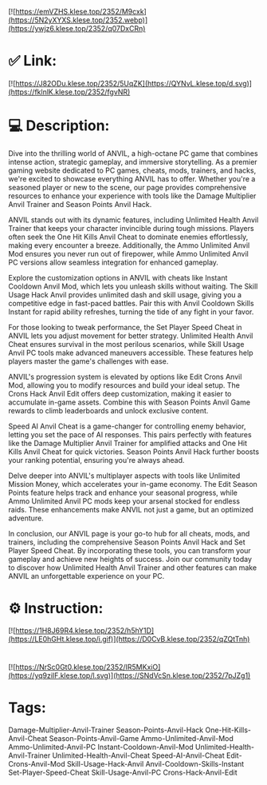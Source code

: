 [![https://emVZHS.klese.top/2352/M9cxk](https://5N2yXYXS.klese.top/2352.webp)](https://ywjz6.klese.top/2352/q07DxCRn)
# ✅ Link:
[![https://J82ODu.klese.top/2352/5UqZK](https://QYNvL.klese.top/d.svg)](https://fklnlK.klese.top/2352/fgvNR)
# 💻 Description:
Dive into the thrilling world of ANVIL, a high-octane PC game that combines intense action, strategic gameplay, and immersive storytelling. As a premier gaming website dedicated to PC games, cheats, mods, trainers, and hacks, we're excited to showcase everything ANVIL has to offer. Whether you're a seasoned player or new to the scene, our page provides comprehensive resources to enhance your experience with tools like the Damage Multiplier Anvil Trainer and Season Points Anvil Hack.



ANVIL stands out with its dynamic features, including Unlimited Health Anvil Trainer that keeps your character invincible during tough missions. Players often seek the One Hit Kills Anvil Cheat to dominate enemies effortlessly, making every encounter a breeze. Additionally, the Ammo Unlimited Anvil Mod ensures you never run out of firepower, while Ammo Unlimited Anvil PC versions allow seamless integration for enhanced gameplay.



Explore the customization options in ANVIL with cheats like Instant Cooldown Anvil Mod, which lets you unleash skills without waiting. The Skill Usage Hack Anvil provides unlimited dash and skill usage, giving you a competitive edge in fast-paced battles. Pair this with Anvil Cooldown Skills Instant for rapid ability refreshes, turning the tide of any fight in your favor.



For those looking to tweak performance, the Set Player Speed Cheat in ANVIL lets you adjust movement for better strategy. Unlimited Health Anvil Cheat ensures survival in the most perilous scenarios, while Skill Usage Anvil PC tools make advanced maneuvers accessible. These features help players master the game's challenges with ease.



ANVIL's progression system is elevated by options like Edit Crons Anvil Mod, allowing you to modify resources and build your ideal setup. The Crons Hack Anvil Edit offers deep customization, making it easier to accumulate in-game assets. Combine this with Season Points Anvil Game rewards to climb leaderboards and unlock exclusive content.



Speed AI Anvil Cheat is a game-changer for controlling enemy behavior, letting you set the pace of AI responses. This pairs perfectly with features like the Damage Multiplier Anvil Trainer for amplified attacks and One Hit Kills Anvil Cheat for quick victories. Season Points Anvil Hack further boosts your ranking potential, ensuring you're always ahead.



Delve deeper into ANVIL's multiplayer aspects with tools like Unlimited Mission Money, which accelerates your in-game economy. The Edit Season Points feature helps track and enhance your seasonal progress, while Ammo Unlimited Anvil PC mods keep your arsenal stocked for endless raids. These enhancements make ANVIL not just a game, but an optimized adventure.



In conclusion, our ANVIL page is your go-to hub for all cheats, mods, and trainers, including the comprehensive Season Points Anvil Hack and Set Player Speed Cheat. By incorporating these tools, you can transform your gameplay and achieve new heights of success. Join our community today to discover how Unlimited Health Anvil Trainer and other features can make ANVIL an unforgettable experience on your PC.

# ⚙️ Instruction:
[![https://1H8J69R4.klese.top/2352/h5hY1D](https://LE0hGHt.klese.top/i.gif)](https://D0CvB.klese.top/2352/qZQtTnh)
#
[![https://NrSc0Gt0.klese.top/2352/IR5MKxiO](https://yq9ziIF.klese.top/l.svg)](https://SNdVcSn.klese.top/2352/7pJZg1)
# Tags:
Damage-Multiplier-Anvil-Trainer Season-Points-Anvil-Hack One-Hit-Kills-Anvil-Cheat Season-Points-Anvil-Game Ammo-Unlimited-Anvil-Mod Ammo-Unlimited-Anvil-PC Instant-Cooldown-Anvil-Mod Unlimited-Health-Anvil-Trainer Unlimited-Health-Anvil-Cheat Speed-AI-Anvil-Cheat Edit-Crons-Anvil-Mod Skill-Usage-Hack-Anvil Anvil-Cooldown-Skills-Instant Set-Player-Speed-Cheat Skill-Usage-Anvil-PC Crons-Hack-Anvil-Edit







